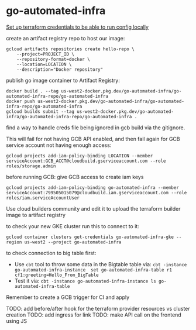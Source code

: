 # go-automated-infra

[Set up terraform credentials to be able to run config locally](https://medium.com/@marouen.helali/terraform-credentials-setup-in-gcp-c81c8ebaff5d)


create an artifact registry repo to host our image:
```
gcloud artifacts repositories create hello-repo \
    --project=PROJECT_ID \
    --repository-format=docker \
    --location=LOCATION \
    --description="Docker repository"
```
publish go image container to Artifact Registry:
```
docker build . --tag us-west2-docker.pkg.dev/go-automated-infra/go-automated-infra-repo/go-automated-infra
docker push us-west2-docker.pkg.dev/go-automated-infra/go-automated-infra-repo/go-automated-infra
gcloud builds submit --tag us-west2-docker.pkg.dev/go-automated-infra/go-automated-infra-repo/go-automated-infra .
```

find a way to handle creds file being ignored in gcb build via the gitignore.


This will fail for not having GCB API enabled, and then fail again for GCB service account not having enough access:
```
gcloud projects add-iam-policy-binding LOCATION --member serviceAccount:GCB_ACCT@cloudbuild.gserviceaccount.com --role roles/storage.admin
```


before running GCB:
give GCB access to create iam keys
```
gcloud projects add-iam-policy-binding go-automated-infra --member serviceAccount:799505015079@cloudbuild.iam.gserviceaccount.com --role roles/iam.serviceAccountUser
```

Use cloud builders community and edit it to upload the terraform builder image to artifact registry

to check your new GKE cluster run this to connect to it:
```
gcloud container clusters get-credentials go-automated-infra-gke --region us-west2 --project go-automated-infra
```

to check connection to big table first:
- Use `cbt` tool to throw some data in the Bigtable table via: 
`cbt -instance go-automated-infra-instance  set go-automated-infra-table r1 cf1:greeting=Hello_From_BigTable`
- Test it via:
`cbt -instance go-automated-infra-instance ls go-automated-infra-table`

Remember to create a GCB trigger for CI and apply


TODO: add before/after hook for the terraform provider resources vs cluster creation
TODO: add ingress for link
TODO: make API call on the frontend using JS
